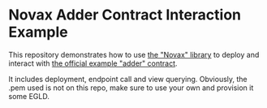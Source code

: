 # Novax Adder Contract Interaction Example

This repository demonstrates how to use [the "Novax" library](https://github.com/gfusee/novax) to deploy and interact with [the official example "adder" contract](https://github.com/multiversx/mx-sdk-rs/tree/master/contracts/examples/adder).

It includes deployment, endpoint call and view querying.
Obviously, the .pem used is not on this repo, make sure to use your own and provision it some EGLD.